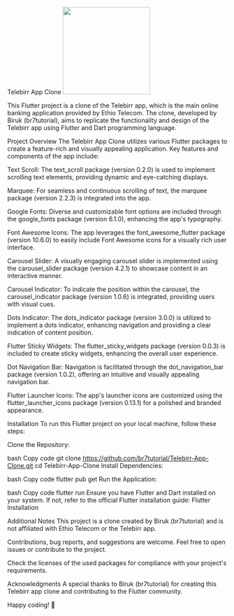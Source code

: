 Telebirr App Clone
<img src = "![Screenshot_1704715562](https://github.com/birukbr7/Telebirr-clone-by-biruk/assets/106627959/37502f69-0ac8-42eb-a036-28e2a66ce57d)
" width=200/>


This Flutter project is a clone of the Telebirr app, which is the main online banking application provided by Ethio Telecom. The clone, developed by Biruk (br7tutorial), aims to replicate the functionality and design of the Telebirr app using Flutter and Dart programming language.

Project Overview
The Telebirr App Clone utilizes various Flutter packages to create a feature-rich and visually appealing application. Key features and components of the app include:

Text Scroll: The text_scroll package (version 0.2.0) is used to implement scrolling text elements, providing dynamic and eye-catching displays.

Marquee: For seamless and continuous scrolling of text, the marquee package (version 2.2.3) is integrated into the app.

Google Fonts: Diverse and customizable font options are included through the google_fonts package (version 6.1.0), enhancing the app's typography.

Font Awesome Icons: The app leverages the font_awesome_flutter package (version 10.6.0) to easily include Font Awesome icons for a visually rich user interface.

Carousel Slider: A visually engaging carousel slider is implemented using the carousel_slider package (version 4.2.1) to showcase content in an interactive manner.

Carousel Indicator: To indicate the position within the carousel, the carousel_indicator package (version 1.0.6) is integrated, providing users with visual cues.

Dots Indicator: The dots_indicator package (version 3.0.0) is utilized to implement a dots indicator, enhancing navigation and providing a clear indication of content position.

Flutter Sticky Widgets: The flutter_sticky_widgets package (version 0.0.3) is included to create sticky widgets, enhancing the overall user experience.

Dot Navigation Bar: Navigation is facilitated through the dot_navigation_bar package (version 1.0.2), offering an intuitive and visually appealing navigation bar.

Flutter Launcher Icons: The app's launcher icons are customized using the flutter_launcher_icons package (version 0.13.1) for a polished and branded appearance.

Installation
To run this Flutter project on your local machine, follow these steps:

Clone the Repository:

bash
Copy code
git clone https://github.com/br7tutorial/Telebirr-App-Clone.git
cd Telebirr-App-Clone
Install Dependencies:

bash
Copy code
flutter pub get
Run the Application:

bash
Copy code
flutter run
Ensure you have Flutter and Dart installed on your system. If not, refer to the official Flutter installation guide: Flutter Installation

Additional Notes
This project is a clone created by Biruk (br7tutorial) and is not affiliated with Ethio Telecom or the Telebirr app.

Contributions, bug reports, and suggestions are welcome. Feel free to open issues or contribute to the project.

Check the licenses of the used packages for compliance with your project's requirements.

Acknowledgments
A special thanks to Biruk (br7tutorial) for creating this Telebirr app clone and contributing to the Flutter community.

Happy coding! 🚀
